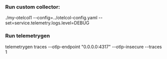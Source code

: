 ### Run custom collector:

./my-otelcol1 --config=../otelcol-config.yaml --set=service.telemetry.logs.level=DEBUG

### Run telemetrygen

telemetrygen traces --otlp-endpoint "0.0.0.0:4317" --otlp-insecure --traces 1
